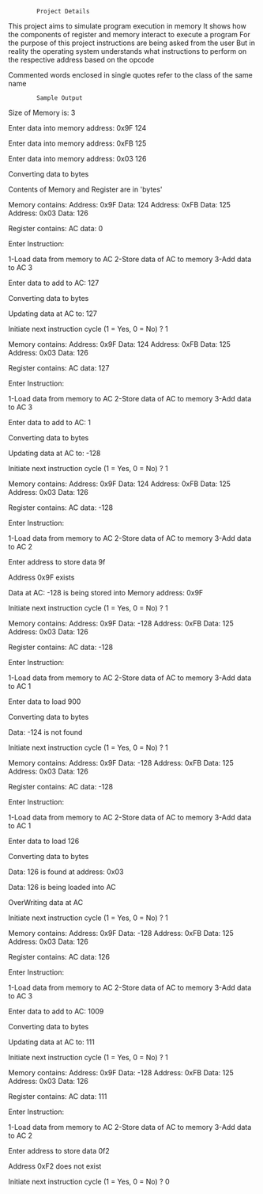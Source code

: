 			Project Details
This project aims to simulate program execution in memory
It shows how the components of register and memory interact to execute a program
For the purpose of this project instructions are being asked from the user
But in reality the operating system understands what instructions to perform on the respective address based on the opcode

Commented words enclosed in single quotes refer to the class of the same name


			Sample Output

Size of Memory is: 3

Enter data into memory address: 0x9F
124

Enter data into memory address: 0xFB
125

Enter data into memory address: 0x03
126

Converting data to bytes

Contents of Memory and Register are in 'bytes'


Memory contains:
Address: 0x9F	Data: 124
Address: 0xFB	Data: 125
Address: 0x03	Data: 126

Register contains:
AC data: 0

Enter Instruction:

1-Load data from memory to AC
2-Store data of AC to memory
3-Add data to AC
3

Enter data to add to AC:
127

Converting data to bytes

Updating data at AC to: 127


Initiate next instruction cycle (1 = Yes, 0 = No) ?
1

Memory contains:
Address: 0x9F	Data: 124
Address: 0xFB	Data: 125
Address: 0x03	Data: 126

Register contains:
AC data: 127

Enter Instruction:

1-Load data from memory to AC
2-Store data of AC to memory
3-Add data to AC
3

Enter data to add to AC:
1

Converting data to bytes

Updating data at AC to: -128


Initiate next instruction cycle (1 = Yes, 0 = No) ?
1

Memory contains:
Address: 0x9F	Data: 124
Address: 0xFB	Data: 125
Address: 0x03	Data: 126

Register contains:
AC data: -128

Enter Instruction:

1-Load data from memory to AC
2-Store data of AC to memory
3-Add data to AC
2

Enter address to store data
9f

Address 0x9F exists

Data at AC: -128 is being stored into Memory address: 0x9F


Initiate next instruction cycle (1 = Yes, 0 = No) ?
1

Memory contains:
Address: 0x9F	Data: -128
Address: 0xFB	Data: 125
Address: 0x03	Data: 126

Register contains:
AC data: -128

Enter Instruction:

1-Load data from memory to AC
2-Store data of AC to memory
3-Add data to AC
1

Enter data to load
900

Converting data to bytes

Data: -124 is not found


Initiate next instruction cycle (1 = Yes, 0 = No) ?
1

Memory contains:
Address: 0x9F	Data: -128
Address: 0xFB	Data: 125
Address: 0x03	Data: 126

Register contains:
AC data: -128

Enter Instruction:

1-Load data from memory to AC
2-Store data of AC to memory
3-Add data to AC
1

Enter data to load
126

Converting data to bytes

Data: 126 is found at address: 0x03

Data: 126 is being loaded into AC

OverWriting data at AC


Initiate next instruction cycle (1 = Yes, 0 = No) ?
1

Memory contains:
Address: 0x9F	Data: -128
Address: 0xFB	Data: 125
Address: 0x03	Data: 126

Register contains:
AC data: 126

Enter Instruction:

1-Load data from memory to AC
2-Store data of AC to memory
3-Add data to AC
3

Enter data to add to AC:
1009

Converting data to bytes

Updating data at AC to: 111


Initiate next instruction cycle (1 = Yes, 0 = No) ?
1

Memory contains:
Address: 0x9F	Data: -128
Address: 0xFB	Data: 125
Address: 0x03	Data: 126

Register contains:
AC data: 111

Enter Instruction:

1-Load data from memory to AC
2-Store data of AC to memory
3-Add data to AC
2

Enter address to store data
0f2

Address 0xF2 does not exist


Initiate next instruction cycle (1 = Yes, 0 = No) ?
0

